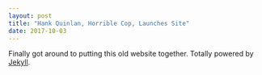 ```yaml
---
layout: post
title: "Hank Quinlan, Horrible Cop, Launches Site"
date: 2017-10-03
---
```

Finally got around to putting this old website together. Totally powered by [Jekyll](http://jekyllrb.com).
